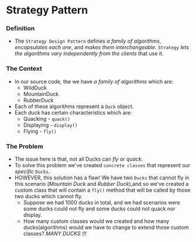 # Strategy Pattern

### Definition

* The `Strategy Design Pattern` defines _a family of algorithms_,
  _encapsulates each one_, and _makes them interchangeable_. `Strategy`
  _lets the algorithms vary independently from the clients_ that use it.
  
### The Context

* In our source code, the we have _a family of algorithms_ which are:
    - WildDuck
    - MountainDuck
    - RubberDuck
* Each of these algorithms represent a `Duck` object.
* Each duck has certain characteristics which are:
    - Quacking - `quack()`
    - Displaying - `display()`
    - Flying - `fly()`

### The Problem

* The issue here is that, not all Ducks can _fly_ or _quack_.
* To solve this problem we've created `concrete classes` that represent
our _specific_ `Ducks`.
* HOWEVER, this solution has a flaw! We have two `Ducks` that cannot fly in
this scenario (_Mountain Duck_ and _Rubber Duck_),and so we've created a custom class that will contain a `fly()`
method that will be called by those two ducks which cannot fly.
    * Suppose we had 1000 ducks in total, and we had scenarios were some ducks
    could not fly and some ducks could not quack nor display. 
    * How many custom classes would we created and how many ducks(algorithms) would we have to change to 
    extend those custom classes? *MANY DUCKS !!!*